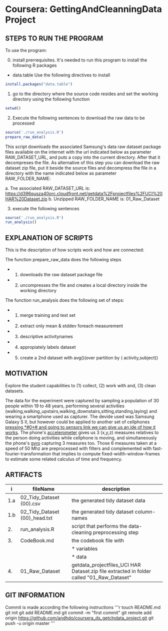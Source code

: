 # Coursera: GettingAndCleanningData Project

## STEPS TO RUN THE PROGRAM

To use the program:

0. install prerrequisites. It's needed to run this program to install the following R packages
* data.table
Use the following directives to install
```r
install.packages("data.table")
```

1. go to the directory where the source code resides and set the working directory using the following function
```r
setwd()
```
2. Execute the following sentences to download the raw data to be processed
```r
source('./run_analysis.R')
prepare_raw_data()
```
This script downloads the associated Samsung's data raw dataset package files available on the internet with the url indicated below as parameter RAW_DATASET_URL, and puts a copy into the current directory. After that it decompreses the 
file. As alternative of this step you can download the raw dataset zip file, put it beside the source files and decompress the file in a directory with 
the name indicated below as parameter RAW_FOLDER_NAME:
 
a. Tne associated RAW_DATASET_URL is: https://d396qusza40orc.cloudfront.net/getdata%2Fprojectfiles%2FUCI%20HAR%20Dataset.zip
b. Unzipped RAW_FOLDER_NAME is: 01_Raw_Dataset 

3. execute the following sentences
```r
source('./run_analysis.R')
run_analysis()
```


## EXPLANATION OF SCRIPTS

This is the description of how scripts work and how are connected: 

The function prepare_raw_data does the following steps
* 1. downloads the raw dataset package file
* 2. uncompresses the file and creates a local directory inside the working directory

The function run_analysis does the following set of steps:
* 1. merge training and test set
* 2. extract only mean & stddev foreach measurement
* 3. descriptive activitynames
* 4. appropiately labels dataset
* 5. create a 2nd dataset with avg()(over partition by ( activity,subject))




## MOTIVATION
Explore the student capabilities to (1)	collect, (2) work with and, (3) clean datasets.

The data for the experiment were captured by sampling a population of 30 people within 19 to 48 years, performing several activities (walking,walking_upstairs,walking_downstairs,sitting,standing,laying) 
and wearing a smartphone used as capturer. The devide used was Samsung Galaxy S II, but however could be applied to another set of cellphones [ pressing \*#0\*# and going to sensors link we can give us an ide of how it works](http://youtu.be/F1vqmzDsjGc).
The phone's [accelerometer](http://youtu.be/KZVgKu6v808) gives us 3 (x,y,z) measures relatives to the person doing activities while cellphone is moving, and simultaneously the phone's [gyro](http://youtu.be/zwe6LEYF0j8) capturing 3 measures too.
Those 6 measures taken at a speed of 50 Mhz are preprocessed with filters and complemented with fast-fourier-transformation that implies to compute fixed-width-window-frames to estimate some related calculus of time and frequency.


## ARTIFACTS

 i  |     fileName                  | description
---	| ----------------------------- | ----------------------------------------
1.a | 02_Tidy_Dataset (00).csv      | the generated tidy dataset data
1.b | 02_Tidy_Dataset (00)_head.txt | the generated tidy dataset column-names
2.  | run_analysis.R                | script that performs the data-cleaning preprocessing step
3.  | CodeBook.md                   | the codebook file	with	
    |	                            | * variables
    |	                            | * data
4.  | 01_Raw_Dataset                | getdata_projectfiles_UCI HAR Dataset.zip file extracted in folder called "01_Raw_Dataset"

## GIT INFORMATION
Commit is made according the following instructions
'''r
touch README.md
git init
git add README.md
git commit -m "first commit"
git remote add origin https://github.com/andhdo/coursera_ds_getclndata_project.git
git push -u origin master
'''
	
	